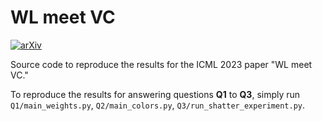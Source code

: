 # WL meet VC

[![arXiv](https://img.shields.io/badge/arXiv-2310.10603-b31b1b.svg)](https://arxiv.org/abs/2310.10603)

Source code to reproduce the results for the ICML 2023 paper "WL meet VC."

To reproduce the results for answering questions **Q1** to **Q3**, simply run `Q1/main_weights.py`, `Q2/main_colors.py`, `Q3/run_shatter_experiment.py`.
